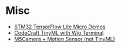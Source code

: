 # Misc

* [STM32 TensorFlow Lite Micro Demos](https://github.com/tum-ei-eda/stm32-tflm-demos)
* [CodeCraft TinyML with Wio Terminal](https://www.yuque.com/tinkergen-help-en/codecraft/tinyml)
* [M5Camera + Motion Sensor (not TinyML)](https://www.hackster.io/jinxiao777/m5camera-motion-sensor-3b7527)
